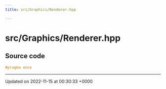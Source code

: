 ```yaml
---
title: src/Graphics/Renderer.hpp

---
```


# src/Graphics/Renderer.hpp






## Source code

```cpp
#pragma once
```


-------------------------------

Updated on 2022-11-15 at 00:30:33 +0000
